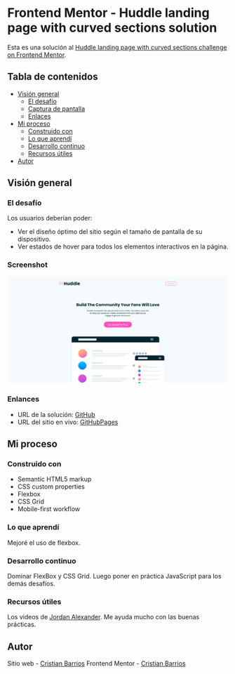# Frontend Mentor - Huddle landing page with curved sections solution

Esta es una solución al [Huddle landing page with curved sections challenge on Frontend Mentor](https://www.frontendmentor.io/challenges/huddle-landing-page-with-curved-sections-5ca5ecd01e82137ec91a50f2).

## Tabla de contenidos

- [Visión general](#visión-general)
  - [El desafío](#el-desafío)
  - [Captura de pantalla](#captura-de-pantalla)
  - [Enlaces](#enlaces)
- [Mi proceso](#mi-proceso)
  - [Construido con](#construido-con)
  - [Lo que aprendí](#lo-que-aprendí)
  - [Desarrollo continuo](#desarrollo-continuo)
  - [Recursos útiles](#recursos-útiles)
- [Autor](#autor)

## Visión general

### El desafío

Los usuarios deberían poder:

- Ver el diseño óptimo del sitio según el tamaño de pantalla de su dispositivo.
- Ver estados de hover para todos los elementos interactivos en la página.

### Screenshot

![](./screenshot.jpg)

### Enlances

- URL de la solución: [GitHub](https://github.com/ReyCrisGit/huddle-landing-page-with-curved-sections-master.git)
- URL del sitio en vivo: [GitHubPages](https://reycrisgit.github.io/huddle-landing-page-with-curved-sections-master/)

## Mi proceso

### Construido con

- Semantic HTML5 markup
- CSS custom properties
- Flexbox
- CSS Grid
- Mobile-first workflow

### Lo que aprendí

Mejoré el uso de flexbox.

### Desarrollo continuo

Dominar FlexBox y CSS Grid. Luego poner en práctica JavaScript para los demás desafíos.

### Recursos útiles

Los videos de [Jordan Alexander](https://www.youtube.com/@AlexCGDesign). Me ayuda mucho con las buenas prácticas.

## Autor

Sitio web - [Cristian Barrios](https://github.com/ReyCrisGit)
Frontend Mentor - [Cristian Barrios](https://www.frontendmentor.io/profile/ReyCrisGit)